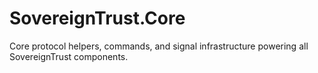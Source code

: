 # SovereignTrust.Core
Core protocol helpers, commands, and signal infrastructure powering all SovereignTrust components.
